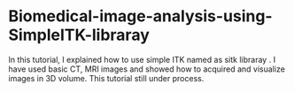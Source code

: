 # Biomedical-image-analysis-using-SimpleITK-libraray
In this tutorial, I explained how to use simple ITK named as sitk libraray . 
I have used basic CT, MRI images and showed how to acquired and visualize images in 3D volume. This tutorial still under process.
